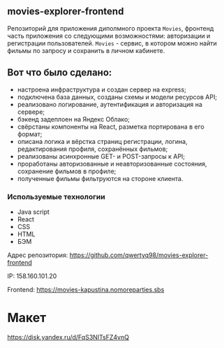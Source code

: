 ## movies-explorer-frontend

Репозиторий для приложения диполмного проекта `Movies`, фронтенд часть приложения со следующими возможностями: авторизации и регистрации пользователей.
`Movies` - сервис, в котором можно найти фильмы по запросу и сохранить в личном кабинете.

## Вот что было сделано:

- настроена инфраструктура и создан сервер на express;
- подключена база данных, созданы схемы и модели ресурсов API;
- реализовано логирование, аутентификация и авторизация на сервере;
- бэкенд задеплоен на Яндекс Облако;
- свёрстаны компоненты на React, разметка портирована в его формат;
- описана логика и вёрстка страниц регистрации, логина, редактирования профиля, сохранённых фильмов;
- реализованы асинхронные GET- и POST-запросы к API;
- проработаны авторизованные и неавторизованные состояния, сохранение фильмов в профиле;
- полученные фильмы фильтруются на стороне клиента.

### Используемые технологии

- Java script
- React
- CSS
- HTML
- БЭМ

Адрес репозитория: https://github.com/qwertyq98/movies-explorer-frontend

IP: 158.160.101.20

Frontend: https://movies-kapustina.nomoreparties.sbs

# Макет 

https://disk.yandex.ru/d/FqS3NITsFZ4vnQ
